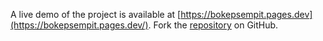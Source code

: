A live demo of the project is available at [https://bokepsempit.pages.dev](https://bokepsempit.pages.dev/).
Fork the [repository](https://github.com/kerbitosa/bokepimut) on GitHub.